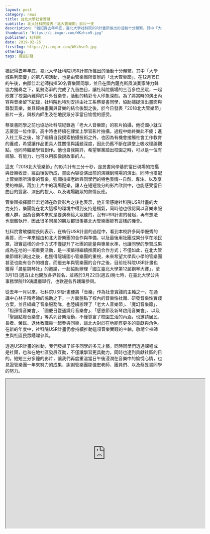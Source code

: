 ```yaml
---
layout: post
category: news
title: 台北大學社會實踐
subtitle: 北大社科院發表「北大管樂節」影片一支
description: "猶記得去年年底，臺北大學社科院USR計畫所推出的活動十分頻繁，其中「大學城系列節慶」的第八項活動，也是由管樂團所舉辦的「北大管樂節」，在12月15日的午後，由鄒佳宏老師指揮50名管樂團同學，並且在國內薩克斯風演奏家陳力鋒協力獨奏之下，氣勢澎湃的完成了九首曲目，讓社科院廣場的三百多位民眾，一起欣賞了校園內難得的戶外音樂會，活動的精彩令人印象深刻。為了將當時的演出內容與音樂留下紀錄，社科院也特別安排由社工系蔡旻書同學，協助捕捉演出畫面與錄製音樂，並且經由畫面與音樂的結合後製之後，於今日發表「2018北大管樂節」影片一支，與校內師生及在地民眾分享當日愉悅的感受。..."
thumbnail: "https://i.imgur.com/WKzhsn9.jpg"
publisher: 社科院
date: 2019-02-26
firstImg: https://i.imgur.com/WKzhsn9.jpg
otherImg:
tags: 調查研發
---
```


猶記得去年年底，臺北大學社科院USR計畫所推出的活動十分頻繁，其中「大學城系列節慶」的第八項活動，也是由管樂團所舉辦的「北大管樂節」，在12月15日的午後，由鄒佳宏老師指揮50名管樂團同學，並且在國內薩克斯風演奏家陳力鋒協力獨奏之下，氣勢澎湃的完成了九首曲目，讓社科院廣場的三百多位民眾，一起欣賞了校園內難得的戶外音樂會，活動的精彩令人印象深刻。為了將當時的演出內容與音樂留下紀錄，社科院也特別安排由社工系蔡旻書同學，協助捕捉演出畫面與錄製音樂，並且經由畫面與音樂的結合後製之後，於今日發表「2018北大管樂節」影片一支，與校內師生及在地民眾分享當日愉悅的感受。

蔡旻書同學之前也協助社科院紀錄過「老大人音樂節」的影片拍攝，他從國小就立志要當一位作家，高中時也持續在課堂上學習影片拍攝，過程中始終樂此不疲；進入社工系之後，除了繼續自我摸索拍攝技術之外，也因為有機會接觸社會工作教育的養成，希望讓作品更具人性關懷與議題深度，因此仍舊不斷在課堂上吸收理論觀點，也同時繼續學習創作。他也自我期許，希望畢業踏出校園之時，可以是一位有經驗、有能力，也可以用影像說故事的人。

這支「2018北大管樂節」的影片計有三分十秒，是旻書同學基於當日現場的拍攝與音樂收音，經由後製所成，畫面內容從演出前的演練到現場的演出，同時也搭配上管樂團所演奏的音樂，強調指揮老師與同學們的特色表情--自然、專注、以及享受的神韻，再加上片中的現場配樂，讓人在短短幾分的影片欣賞中，也能感受當日曲目的豐富、演出的投入、以及現場觀眾的熱情反應。

管樂團指揮鄒佳宏老師在欣賞影片之後也表示，他非常感謝社科院USR計畫的大力支持，樂團能在北大這樣的環境中得到支持是福氣，同時他也很認同以音樂來服務人群，因為音樂本來就是要演奏給大眾聽的，沒有USR計畫的發起，再有想法也很難執行，因此很多同業的朋友都很羨慕北大管樂團能有這樣的機會。

社科院曾敏傑院長則表示，在執行USR計畫的過程中，看到本校許多同學優秀的素質，而一年來經由和北大管樂團的合作與準備，以及最後用社團成果分享在地民眾，證實這樣的合作方式不僅提升了社團的能量與專業水準，也讓同學的學習成果成為在地的一項重要活動，是一項值得繼續推廣的合作方式；不僅如此，在北大管樂節順利演出之後，也獲得龍埔國小管樂團的重視，未來希望大學與小學的管樂團甚至也能有合作的機會。而繼去年與管樂團的合作之後，目前社科院USR計畫也獲得「晨星鋼琴社」的邀請，一起協助辦理「國立臺北大學第12屆鋼琴大賽」，至3月1日(週五)止也開放各界報名，並將於3月22日(週五)晚七時，在臺北大學公共事務學院119演講廳舉行，也歡迎各界踴躍參與。

從去年一月以來，社科院USR計畫便將「音樂」作為社會實踐的主軸之一，在通識中心林子晴老師的協助之下，一方面盤點了校內的音樂性社團、研發音樂性實踐方案，並且組織了音樂服務隊，也陸續辦理了「老大人音樂節」、「魔幻音樂節」、「祖孫情音樂會」、「國慶日暨通識月音樂會」、「感恩節及新琴啟用音樂會」、以及「聖誕點燈音樂會」等系列音樂活動，不僅豐富了校園生活的內涵，也邀請居民、長者、榮民、退休教職員一起參與同樂，讓北大對於在地能有更多的貢獻與角色。在新的年度中，社科院USR計畫仍會持續推動這項音樂實踐的主軸，敬請全校師生與社區民眾踴躍參與。

透過USR計畫的推動，我們發掘了許多同學的多元才藝，同時同學們透過課程或是社團，也和在地社區發展互動，不僅讓學習更具動力，同時也達到貢獻社區的目的。短短三分多鐘的影片，讓我們再度重溫當日午後浸潤在音樂中的愉悅心情，也見證管樂團一年來努力的成果，謝謝管樂團鄒佳宏老師、團員們、以及蔡旻書同學的努力。

<iframe src="https://drive.google.com/file/d/1HZv0xd_s1pSVXP6gytX_F0bgTQ1ncPvQ/preview" width="640" height="480"></iframe>
